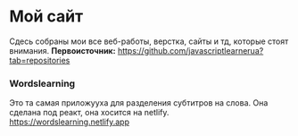 # Мой сайт

Сдесь собраны мои все веб-работы, верстка, сайты и тд, которые стоят внимания.
**Первоисточник:** https://github.com/javascriptlearnerua?tab=repositories

### Wordslearning

Это та самая приложууха для разделения субтитров на слова.
Она сделана под реакт, она хосится на netlify. https://wordslearning.netlify.app
